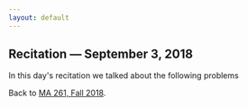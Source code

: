 ```yaml
---
layout: default
---
```


## []() Recitation — September 3, 2018
In this day's recitation we talked about the following problems

<!-- {% katex %} -->
<!-- \sum_{i=0}^n i^2 = \frac{(n^2+n)(2n+1)}{6} -->
<!-- {% endkatex %} -->

Back to [MA 261, Fall 2018](index.html#-course).
